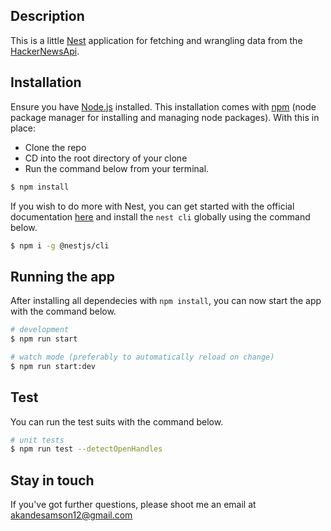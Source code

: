
## Description

This is a little [Nest](https://github.com/nestjs/nest) application for fetching and wrangling data from the [HackerNewsApi](https://github.com/HackerNews/API).

## Installation
Ensure you have [Node.js](https://nodejs.org/en/download/) installed. This installation comes with [npm](https://www.npmjs.com/) (node package manager for installing and managing node packages). With this in place:
* Clone the repo
* CD into the root directory of your clone
* Run the command below from your terminal.

```bash
$ npm install
```
If you wish to do more with Nest, you can get started with the official documentation [here](https://docs.nestjs.com/) and install the ```nest cli``` globally using the command below.

```bash
$ npm i -g @nestjs/cli
```

## Running the app
After installing all dependecies with ```npm install```, you can now start the app with the command below.

```bash
# development
$ npm run start

# watch mode (preferably to automatically reload on change)
$ npm run start:dev
```

## Test
You can run the test suits with the command below.
```bash
# unit tests
$ npm run test --detectOpenHandles

```
## Stay in touch

If you've got further questions, please shoot me an email at akandesamson12@gmail.com
